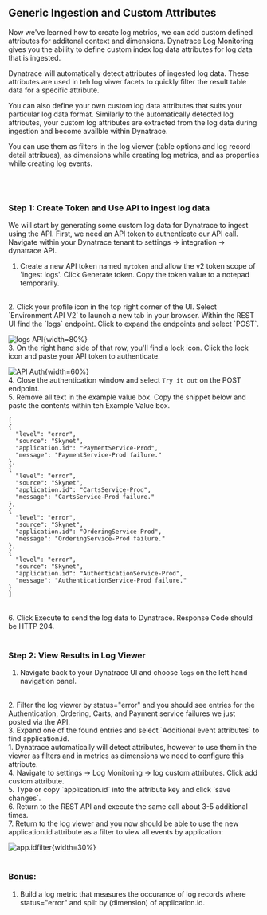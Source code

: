 ## Generic Ingestion and Custom Attributes

Now we've learned how to create log metrics, we can add custom defined attributes for additonal context and dimensions. Dynatrace Log Monitoring gives you the ability to define custom index log data attributes for log data that is ingested.

Dynatrace will automatically detect attributes of ingested log data. These attributes are used in teh log viwer facets to quickly filter the result table data for a specific attribute. 

You can also define your own custom log data attributes that suits your particular log data format. Similarly to the automatically detected log attributes, your custom log attributes are extracted from the log data during ingestion and become availble within Dynatrace.

You can use them as filters in the log viewer (table options and log record detail attribues), as dimensions while creating log metrics, and as properties while creating log events.

<br/><br/>

### Step 1: Create Token and Use API to ingest log data

We will start by generating some custom log data for Dynatrace to ingest using the API. First, we need an API token to authenticate our API call. Navigate within your Dynatrace tenant to settings -> integration -> dynatrace API.

1. Create a new API token named `mytoken` and allow the v2 token scope of 'ingest logs'. Click Generate token. Copy the token value to a notepad temporarily.
<br/>
2. Click your profile icon in the top right corner of the UI. Select `Environment API V2` to launch a new tab in your browser. Within the REST UI find the `logs` endpoint. Click to expand the endpoints and select `POST`. 

![logs API](media/images/LogsAPI.png){width=80%}
<br/>
3. On the right hand side of that row, you'll find a lock icon. Click the lock icon and paste your API token to authenticate. 

![API Auth](media/images/APIAuth.png){width=60%}
<br/>
4. Close the authentication window and select `Try it out` on the POST endpoint.
<br/>
5. Remove all text in the example value box. Copy the snippet below and paste the contents within teh Example Value box.

```
[
{
  "level": "error",
  "source": "Skynet",
  "application.id": "PaymentService-Prod",
  "message": "PaymentService-Prod failure."
},
{
  "level": "error",
  "source": "Skynet",
  "application.id": "CartsService-Prod",
  "message": "CartsService-Prod failure."
},
{
  "level": "error",
  "source": "Skynet",
  "application.id": "OrderingService-Prod",
  "message": "OrderingService-Prod failure."
},
{
  "level": "error",
  "source": "Skynet",
  "application.id": "AuthenticationService-Prod",
  "message": "AuthenticationService-Prod failure."
}
]

```
<br/>
6. Click Execute to send the log data to Dynatrace. Response Code should be HTTP 204.
<br/><br/>

### Step 2: View Results in Log Viewer

1. Navigate back to your Dynatrace UI and choose `logs` on the left hand navigation panel. 
<br/>
2. Filter the log viewer by status="error" and you should see entries for the Authentication, Ordering, Carts, and Payment service failures we just posted via the API. 
<br/>
3. Expand one of the found entries and select `Additional event attributes` to find application.id. 
<br/>
1. Dynatrace automatically will detect attributes, however to use them in the viewer as filters and in metrics as dimensions we need to configure this attribute. 
<br/>
4. Navigate to settings -> Log Monitoring -> log custom attributes. Click add custom attribute.
<br/>
5. Type or copy `application.id` into the attribute key and click `save changes`.
<br/>
6. Return to the REST API and execute the same call about 3-5 additional times. 
<br/>
7. Return to the log viewer and you now should be able to use the new application.id attribute as a filter to view all events by application:

![app.idfilter](media/images/applicationid.png){width=30%}
<br/><br/>
### Bonus:

1. Build a log metric that measures the occurance of log records where status="error" and split by (dimension) of application.id.